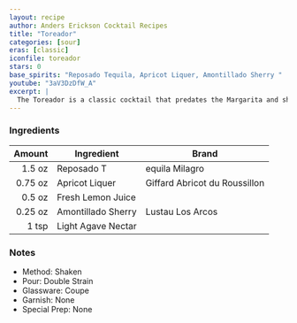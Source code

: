 ```yaml
---
layout: recipe
author: Anders Erickson Cocktail Recipes
title: "Toreador"
categories: [sour]
eras: [classic]
iconfile: toreador
stars: 0
base_spirits: "Reposado Tequila, Apricot Liquer, Amontillado Sherry "
youtube: "3aV3DzDfW_A"
excerpt: |
  The Toreador is a classic cocktail that predates the Margarita and showcases tequila in a balanced and approachable way. It's a great choice for those who want to explore tequila beyond the classic Margarita.
---
```


### Ingredients

|  Amount | Ingredient         | Brand                         |
| ------: | ------------------ | ----------------------------- |
|  1.5 oz | Reposado T         | equila Milagro                |
| 0.75 oz | Apricot Liquer     | Giffard Abricot du Roussillon |
|  0.5 oz | Fresh Lemon Juice  |
| 0.25 oz | Amontillado Sherry | Lustau Los Arcos              |
|   1 tsp | Light Agave Nectar |

### Notes

- Method: Shaken
- Pour: Double Strain
- Glassware: Coupe
- Garnish: None
- Special Prep: None
